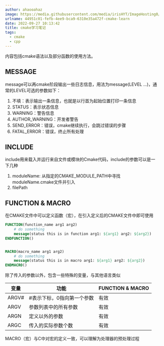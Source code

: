 ```yaml
---
author: ahaooahaz
image: https://media.githubusercontent.com/media/irisHYT/ImageHosting0/main/images/IMG_20201003_180559.webp
urlname: 44951c01-fefb-4ee9-bca9-6310e35a472f-cmake-learn
date: 2022-09-27 10:13:42
title: cmake学习笔记
tags:
  - cmake
  - cpp
---
```


内容包括cmake语法以及部分函数的使用方法。

<!--more-->

## MESSAGE

message可以再cmake阶段输出一些日志信息，用法为message(LEVEL ...)，通常的LEVEL可选的参数如下：

1. 不填：表示输出一条信息，也就是以行首为起始位置打印一条信息
2. STATUS：表示状态信息
3. WARNING：警告信息
4. AUTHOR_WARNING：开发者警告
5. SEND_ERROR：错误，cmake继续执行，会跳过错误的步骤
6. FATAL_ERROR：错误，终止所有处理

## INCLUDE

include用来载入并运行来自文件或模块的Cmake代码，include的参数可以是一下几种

1. moduleName: 从指定的CMAKE_MODULE_PATH中寻找moduleName.cmake文件并引入
2. filePath

## FUNCTION & MACRO

在CMAKE文件中可以定义函数（宏），在引入定义后的CMAKE文件中即可使用

```cmake
FUNCTION(function_name arg1 arg2)
    # do something
    message(status this is in function arg1: ${arg1} arg2: ${arg2})
ENDFUNCTION()


MACRO(macro_name arg1 arg2)
    # do something
    message(status this is in macro arg1: ${arg1} arg2: ${arg2})
ENDMACRO()
```

除了传入的参数以外，包含一些特殊的变量，与其他语言类似

| 变量  | 功能  | FUNCTION & MACRO |
| --- | --- | --- |
| ARGV# | #表示下标，0指向第一个参数 | 有效  |
| ARGV | 参数列表中的所有参数 | 有效  |
| ARGN | 定义以外的参数 | 有效  |
| ARGC | 传入的实际参数个数 | 有效  |

MACRO（宏）与C中对宏的定义一致，可以理解为处理器的预处理过程
